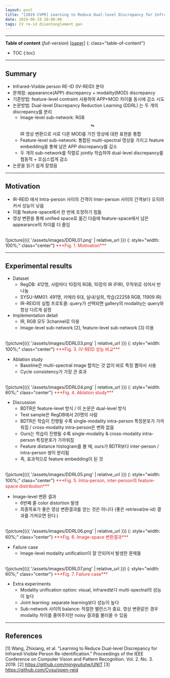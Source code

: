 ```yaml
---
layout: post
title: "[2019 CVPR] Learning to Reduce Dual-level Discrepancy for Infrared-Visible Person Re-identification"
date: 2019-06-19 20:00:00
tags: CV re-id disentanglement gan 
---
```


<!--more-->

---

**Table of content** (*full-version*)
[[paper]](http://homepage.ntu.edu.tw/~r06944046/pdf/Wang_Learning_to_Reduce_Dual-level_Discrepancy_for_Infrared-Visible_Person_Re-Identification_CVPR19.pdf)
{: class="table-of-content"}
* TOC
{:toc}

---

## Summary

- Infrared-Visible person RE-ID (IV-REID) 분야
- 문제점: appearance(APP) discrepancy + modality(MOD) discrepancy
- 기존방법: feature-level contraint 사용하여 APP+MOD 차이를 동시에 감소 시도
- 논문방법: Dual-level Discrepancy Reduction Learning (DDRL) 는 두 개의 discrepancy를 분리
  - Image-level sub-network: RGB $$\leftrightharpoons$$ IR 영상 변환으로 서로 다른 MOD를 가진 영상에 대한 표현을 통합 
  - Feature-level sub-network: 통합된 multi-spectral 영상을 가지고 feature embedding을 통해 남은 APP discrepancy를 감소
  - 두 개의 sub-network를 직렬로 jointly 학습하여 dual-level discrepancy를 협동적 + 조심스럽게 감소
- 논문을 읽기 쉽게 잘썼음

---

## Motivation

- IR-REID 에서 Intra-person 사이의 간격이 Inter-person 사이의 간격보다 오히려 커서 성능이 낮음
- 이를 feature-space에서 한 번에 조정하기 힘듦
- 영상 변환을 통해 unified space로 옮긴 다음에 feature-space에서 남은 appearance의 차이를 더 줄임

<br/>
![picture]({{ '/assets/images/DDRL01.png' | relative_url }})
{: style="width: 100%;" class="center"}
<span style="color: #e01f1f;">***Fig. 1. Motivation***</span>

---
  
## Experimental results

- Dataset
  - RegDB: 412명, 사람마다 10장의 RGB, 10장의 IR (FIR), 무작위로 섞어서 반 나눔
  - SYSU-MM01: 491명, 카메라 6대, 실내/실외, 학습(22258 RGB, 11909 IR)
  - IR-REID의 실험 프로토콜: query가 선택되면 gallery의 modality는 query와 항상 다르게 설정
- Implementation detail
  - IR, RGB 모두 3channel로 이용
  - Image-level sub-network [2], feature-level sub-network [3] 이용
  
<br/>
![picture]({{ '/assets/images/DDRL03.png' | relative_url }})
{: style="width: 100%;" class="center"}
<span style="color: #e01f1f;">***Fig. 3. IV-REID 성능 비교***</span>

- Ablation study
  - Baseline은 multi-spectral image 합치는 것 없이 바로 특징 뽑아서 사용
  - Cycle consistency가 가장 큰 효과

<br/>
![picture]({{ '/assets/images/DDRL04.png' | relative_url }})
{: style="width: 60%;" class="center"}
<span style="color: #e01f1f;">***Fig. 4. Ablation study***</span>

- Discussion
  - BDTR은 feature-level 방식 / 이 논문은 dual-level 방식
  - Test sample은 RegDB에서 20명의 사람
  - BDTR은 학습이 진행될 수록 single-modality intra-person 특징분포가 가까워짐 / cross-modality intra-person은 변화 없음
  - Ours는 학습이 진행될 수록 single-modality & cross-modality intra-person 특징분포가 가까워짐
  - Feature distance histogram를 볼 때, ours가 BDTR보다 inter-person / intra-person 쌍이 분리됨
  - 즉, 효과적으로 feature embedding이 된 것
  
  
<br/>
![picture]({{ '/assets/images/DDRL05.png' | relative_url }})
{: style="width: 100%;" class="center"}
<span style="color: #e01f1f;">***Fig. 5. Intra-person, inter-person의 feature-space distribution***</span>


- Image-level 변환 결과
  - 6번째 줄 color distortion 발생
  - 최종목표가 좋은 영상 변환결과를 얻는 것은 아니다 (좋은 retrieval(re-id) 결과를 가져오면 된다.)

<br/>
![picture]({{ '/assets/images/DDRL06.png' | relative_url }})
{: style="width: 60%;" class="center"}
<span style="color: #e01f1f;">***Fig. 6. Image-space 변환결과***</span>

- Failure case
  - Image-level modality unification이 잘 안되어서 발생한 문제들

<br/>
![picture]({{ '/assets/images/DDRL07.png' | relative_url }})
{: style="width: 60%;" class="center"}
<span style="color: #e01f1f;">***Fig. 7. Failure case***</span>

- Extra experiments
  - Modality unification option: visual, infrared보다 multi-spectral의 성능이 높다
  - Joint learning: separate learning보다 성능이 높다
  - Sub-network 사이의 balance: 적절한 밸런스가 중요. 영상 변환같은 경우 modality 차이를 줄여주지만 noisy 결과를 불러올 수 있음

---

## References

[1] Wang, Zhixiang, et al. "Learning to Reduce Dual-level Discrepancy for Infrared-Visible Person Re-identification." Proceedings of the IEEE Conference on Computer Vision and Pattern Recognition. Vol. 2. No. 3. 2019.
[2] https://github.com/mingyuliutw/UNIT
[3] https://github.com/Cysu/open-reid

